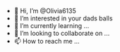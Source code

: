 - 👋 Hi, I’m @Olivia6135
- 👀 I’m interested in your dads balls
- 🌱 I’m currently learning ...
- 💞️ I’m looking to collaborate on ...
- 📫 How to reach me ...

<!---
Olivia6135/Olivia6135 is a ✨ special ✨ repository because its `README.md` (this file) appears on your GitHub profile.
You can click the Preview link to take a look at your changes.
--->

